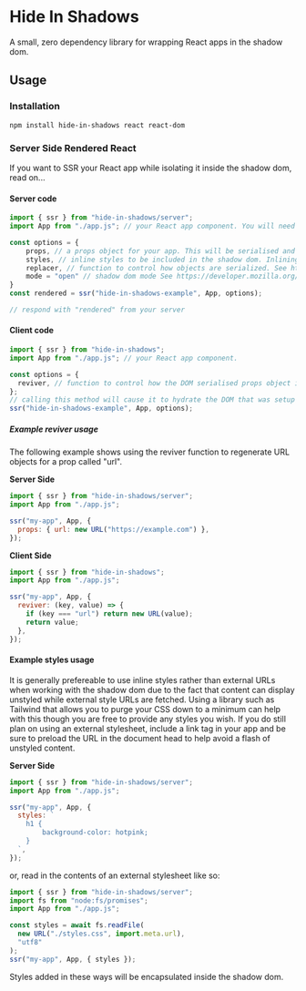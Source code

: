 # Hide In Shadows

A small, zero dependency library for wrapping React apps in the shadow dom.

## Usage

### Installation

```
npm install hide-in-shadows react react-dom
```

### Server Side Rendered React

If you want to SSR your React app while isolating it inside the shadow dom, read on...

#### Server code

```js
import { ssr } from "hide-in-shadows/server";
import App from "./app.js"; // your React app component. You will need to bundle this if it is in JSX.

const options = {
    props, // a props object for your app. This will be serialised and made available when hydrating on the client side.
    styles, // inline styles to be included in the shadow dom. Inlining styles is good for avoiding FOUC issues. See example below.
    replacer, // function to control how objects are serialized. See https://developer.mozilla.org/en-US/docs/Web/JavaScript/Reference/Global_Objects/JSON/stringify
    mode = "open" // shadow dom mode See https://developer.mozilla.org/en-US/docs/Web/API/Web_components/Using_shadow_DOM. Defaults to "open"
}
const rendered = ssr("hide-in-shadows-example", App, options);

// respond with "rendered" from your server
```

#### Client code

```js
import { ssr } from "hide-in-shadows";
import App from "./app.js"; // your React app component.

const options = {
  reviver, // function to control how the DOM serialised props object is deserialised. See https://developer.mozilla.org/en-US/docs/Web/JavaScript/Reference/Global_Objects/JSON/parse.
};
// calling this method will cause it to hydrate the DOM that was setup in the server code section above.
ssr("hide-in-shadows-example", App, options);
```

##### Example reviver usage

The following example shows using the reviver function to regenerate URL objects for a prop called "url".

**Server Side**

```js
import { ssr } from "hide-in-shadows/server";
import App from "./app.js";

ssr("my-app", App, {
  props: { url: new URL("https://example.com") },
});
```

**Client Side**

```js
import { ssr } from "hide-in-shadows";
import App from "./app.js";

ssr("my-app", App, {
  reviver: (key, value) => {
    if (key === "url") return new URL(value);
    return value;
  },
});
```

#### Example styles usage

It is generally prefereable to use inline styles rather than external URLs when working with the shadow dom due to the fact that content can display unstyled while external style URLs are fetched.
Using a library such as Tailwind that allows you to purge your CSS down to a minimum can help with this though you are free to provide any styles you wish. If you do still plan on using an external stylesheet, include a link tag in your app and be sure to preload the URL in the document head to help avoid a flash of unstyled content.

**Server Side**

```js
import { ssr } from "hide-in-shadows/server";
import App from "./app.js";

ssr("my-app", App, {
  styles: `
    h1 {
        background-color: hotpink;
    }
  `,
});
```

or, read in the contents of an external stylesheet like so:

```js
import { ssr } from "hide-in-shadows/server";
import fs from "node:fs/promises";
import App from "./app.js";

const styles = await fs.readFile(
  new URL("./styles.css", import.meta.url),
  "utf8"
);
ssr("my-app", App, { styles });
```

Styles added in these ways will be encapsulated inside the shadow dom.
